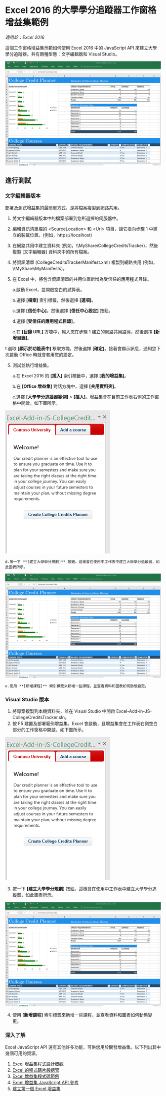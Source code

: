 # <a name="college-credits-tracker-task-pane-add-in-sample-for-excel-2016"></a>Excel 2016 的大學學分追蹤器工作窗格增益集範例

_適用於：Excel 2016_

這個工作窗格增益集示範如何使用 Excel 2016 中的 JavaScript API 來建立大學學分追蹤器。共有兩種型態︰文字編輯器和 Visual Studio。

![大學學分追蹤器範例](../Images/CollegeCreditsTracker_tracker.PNG)

## <a name="try-it-out"></a>進行測試
### <a name="text-editor-version"></a>文字編輯器版本

部署及測試增益集的最簡單方式，是將檔案複製到網路共用。

1.  將文字編輯器版本中的檔案部署到您所選擇的伺服器中。
2.  編輯資訊清單檔的 \<SourceLocation\> 和 \<Url\> 項目，讓它指向步驟 1 中建立的裝載位置。(例如，https://localhost)
2.  在網路共用中建立資料夾 (例如，\\\MyShare\CollegeCreditsTracker)，然後複製 [文字編輯器] 資料夾中的所有檔案。
3.  將資訊清單 (CollegeCreditsTrackerManifest.xml) 複製到網路共用 (例如，\\\MyShare\MyManifests)。
4.  在 Excel 中，將包含資訊清單的共用位置新增為受信任的應用程式目錄。

    a.啟動 Excel，並開啟空白的試算表。

    b.選擇 **[檔案]** 索引標籤，然後選擇 **[選項]**。

    c.選擇 **[信任中心]**，然後選擇 **[信任中心設定]** 按鈕。

    d.選擇 **[受信任的應用程式目錄]**。

    e.在 **[目錄 URL]** 方塊中，輸入您在步驟 1 建立的網路共用路徑，然後選擇 **[新增目錄]**。

   f.選取 **[顯示於功能表中]** 核取方塊，然後選擇 **[確定]**。接著會顯示訊息，通知您下次啟動 Office 時就會套用您的設定。

5.  測試並執行增益集。

    a.在 Excel 2016 的 **[插入]** 索引標籤中，選擇 **[我的增益集]**。

    b.在 **[Office 增益集]** 對話方塊中，選擇 **[共用資料夾]**。

    c.選擇 **[大學學分追蹤器範例]** > **[插入]**。增益集會在目前工作表右側的工作窗格中開啟，如下圖所示。

   ![大學學分追蹤器範例](../Images/CollegeCreditsTracker_taskpane.PNG)

    d.按一下 **[建立大學學分規劃]** 按鈕。這樣會在使用中工作表中建立大學學分追蹤器，如此圖表所示。

  ![大學學分追蹤器範例](../Images/CollegeCreditsTracker_tracker.PNG)

    e.使用 **[新增課程]** 索引標籤來新增一些課程，並查看資料和圖表如何動態變更。

### <a name="visual-studio-version"></a>Visual Studio 版本
1.  將專案複製到本機資料夾，並在 Visual Studio 中開啟 Excel-Add-in-JS-CollegeCreditsTracker.sln。
2.  按 F5 建置及部署範例增益集。Excel 會啟動，且增益集會在工作表右側空白部分的工作窗格中開啟，如下圖所示。

  ![大學學分追蹤器範例](../Images/CollegeCreditsTracker_taskpane.PNG)

3.  按一下 **[建立大學學分規劃]** 按鈕。這樣會在使用中工作表中建立大學學分追蹤器，如此圖表所示。

  ![大學學分追蹤器範例](../Images/CollegeCreditsTracker_tracker.PNG)

4. 使用 **[新增課程]** 索引標籤來新增一些課程，並查看資料和圖表如何動態變更。


### <a name="learn-more"></a>深入了解

Excel JavaScript API 還有其他許多功能，可供您用於開發增益集。以下列出其中幾個可用的資源。

1.  [Excel 增益集程式設計概觀](https://github.com/OfficeDev/office-js-docs/blob/master/excel/excel-add-ins-programming-overview.md)
2.  [Excel 的程式碼片段總管](http://officesnippetexplorer.azurewebsites.net/#/snippets/excel)
3.  [Excel 增益集程式碼範例](https://github.com/OfficeDev/office-js-docs/blob/master/excel/excel-add-ins-code-samples.md)
4.  [Excel 增益集 JavaScript API 參考](https://github.com/OfficeDev/office-js-docs/blob/master/excel/excel-add-ins-javascript-reference.md)
5.  [建立第一個 Excel 增益集](https://github.com/OfficeDev/office-js-docs/blob/master/excel/build-your-first-excel-add-in.md)